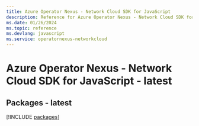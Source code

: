 ```yaml
---
title: Azure Operator Nexus - Network Cloud SDK for JavaScript
description: Reference for Azure Operator Nexus - Network Cloud SDK for JavaScript
ms.date: 01/26/2024
ms.topic: reference
ms.devlang: javascript
ms.service: operatornexus-networkcloud
---
```

# Azure Operator Nexus - Network Cloud SDK for JavaScript - latest
## Packages - latest
[!INCLUDE [packages](operator-nexus---network-cloud-index.md)]